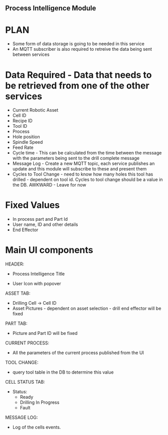
## Process Intelligence Module ##

# PLAN #

- Some form of data storage is going to be needed in this service
- An MQTT subscriber is also required to retreive the data being sent between services


# Data Required - Data that needs to be retrieved from one of the other services
- Current Robotic Asset
- Cell ID
- Recipe ID
- Tool ID
- Process
- Hole position
- Spindle Speed
- Feed Rate
- Cycle time - This can be calculated from the time between the message with the parameters being sent to the drill complete message
- Message Log - Create a new MQTT topic, each service publishes an update and this module will subscribe to these and present them
- Cycles to Tool Change - need to know how many holes this tool has drilled - dependent on tool id. Cycles to tool change should be a   value in the DB. AWKWARD - Leave for now


# Fixed Values
- In process part and Part Id
- User name, ID and other details
- End Effector

# Main UI components
HEADER:
- Process Intelligence Title

- User Icon with popover

ASSET TAB:
- Drilling Cell -> Cell ID
- Asset Pictures - dependent on asset selection - drill end effector will be fixed

PART TAB:
- Picture and Part ID will be fixed

CURRENT PROCESS:
- All the parameters of the current process published from the UI

TOOL CHANGE:
- query tool table in the DB to determine this value

CELL STATUS TAB:
- Status:
    - Ready
    - Drilling In Progress
    - Fault

MESSAGE LOG:
- Log of the cells events. 

